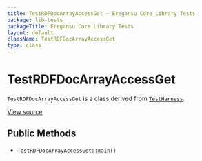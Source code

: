 ```yaml
---
title: TestRDFDocArrayAccessGet — Eregansu Core Library Tests
package: lib-tests
packageTitle: Eregansu Core Library Tests
layout: default
className: TestRDFDocArrayAccessGet
type: class
---
```


# TestRDFDocArrayAccessGet

<code>TestRDFDocArrayAccessGet</code> is a class derived from <code><a href="TestHarness">TestHarness</a></code>.

<a href="https://github.com/eregansu/lib/blob/master/t/rdfdoc-arrayaccess-get.php">View source</a>

## Public Methods

* <code><a href="TestRDFDocArrayAccessGet%3A%3Amain">TestRDFDocArrayAccessGet::main</a>()</code>

